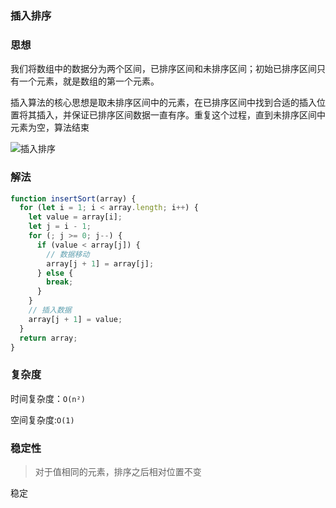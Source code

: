 ### 插入排序

### 思想

我们将数组中的数据分为两个区间，已排序区间和未排序区间；初始已排序区间只有一个元素，就是数组的第一个元素。

插入算法的核心思想是取未排序区间中的元素，在已排序区间中找到合适的插入位置将其插入，并保证已排序区间数据一直有序。重复这个过程，直到未排序区间中元素为空，算法结束

<img :src="withBase('/插入排序.gif')" alt="插入排序" />

<script setup>
import { withBase } from 'vitepress'
</script>

### 解法

```js
function insertSort(array) {
  for (let i = 1; i < array.length; i++) {
    let value = array[i];
    let j = i - 1;
    for (; j >= 0; j--) {
      if (value < array[j]) {
        // 数据移动
        array[j + 1] = array[j];
      } else {
        break;
      }
    }
    // 插入数据
    array[j + 1] = value;
  }
  return array;
}
```

### 复杂度

时间复杂度：`O(n²)`

空间复杂度:`O(1)`

### 稳定性

> 对于值相同的元素，排序之后相对位置不变

稳定
